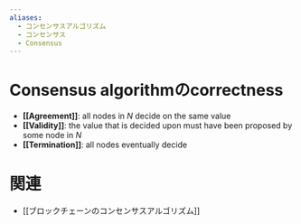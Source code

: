 ```yaml
---
aliases:
  - コンセンサスアルゴリズム
  - コンセンサス
  - Consensus
---
```


# Consensus algorithmのcorrectness
- **[[Agreement]]**: all nodes in $N$  decide on the same value
- **[[Validity]]**: the value that is decided upon must have been proposed by some node in $N$
- **[[Termination]]**: all nodes eventually decide

# 関連
- [[ブロックチェーンのコンセンサスアルゴリズム]]
